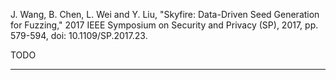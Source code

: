 J. Wang, B. Chen, L. Wei and Y. Liu, "Skyfire: Data-Driven Seed Generation for Fuzzing," 2017 IEEE Symposium on Security and Privacy (SP), 2017, pp. 579-594, doi: 10.1109/SP.2017.23.

TODO

<hr/>
